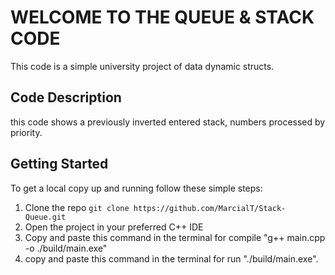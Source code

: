 # WELCOME TO THE QUEUE & STACK CODE

This code is a simple university project of data dynamic structs.

## Code Description

this code shows a previously inverted entered stack, numbers processed by priority.

## Getting Started

To get a local copy up and running follow these simple steps:

1. Clone the repo `git clone https://github.com/MarcialT/Stack-Queue.git`
2. Open the project in your preferred C++ IDE
3. Copy and paste this command in the terminal for compile "g++ main.cpp -o ./build/main.exe"
4. copy and paste this command in the terminal for run "./build/main.exe".

